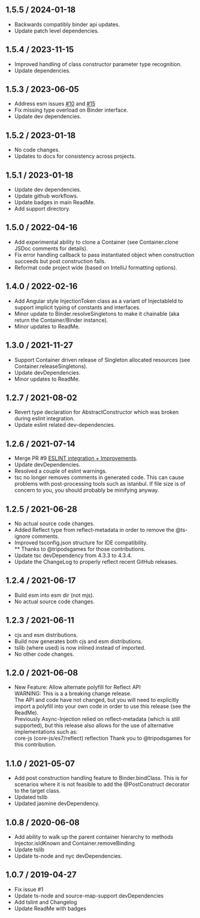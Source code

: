 ## 1.5.5 / 2024-01-18
* Backwards compatibly binder api updates.
* Update patch level dependencies.

## 1.5.4 / 2023-11-15
* Improved handling of class constructor parameter type recognition.
* Update dependencies.

## 1.5.3 / 2023-06-05
* Address esm issues [#10](https://github.com/pcafstockf/async-injection/issues/10) and [#15](https://github.com/pcafstockf/async-injection/issues/15)
* Fix missing type overload on Binder interface.
* Update dev dependencies.

## 1.5.2 / 2023-01-18
* No code changes.
* Updates to docs for consistency across projects.

## 1.5.1 / 2023-01-18
* Update dev dependencies.
* Update github workflows.
* Update badges in main ReadMe.
* Add support directory.

## 1.5.0 / 2022-04-16
* Add experimental ability to clone a Container (see Container.clone JSDoc comments for details).
* Fix error handling callback to pass instantiated object when construction succeeds but post construction fails.
* Reformat code project wide (based on IntelliJ formatting options).

## 1.4.0 / 2022-02-16
* Add Angular style InjectionToken class as a variant of InjectableId to support implicit typing of constants and interfaces.  
* Minor update to Binder.resolveSingletons to make it chainable (aka return the Container/Binder instance).  
* Minor updates to ReadMe.

## 1.3.0 / 2021-11-27
* Support Container driven release of Singleton allocated resources (see Container.releaseSingletons).  
* Update devDependencies.  
* Minor updates to ReadMe.

## 1.2.7 / 2021-08-02
* Revert type declaration for AbstractConstructor which was broken during eslint integration.  
* Update eslint related dev-dependencies.

## 1.2.6 / 2021-07-14
* Merge PR #9 [ESLINT integration + Improvements](https://github.com/pcafstockf/async-injection/pull/9).  
* Update devDependencies.  
* Resolved a couple of eslint warnings.  
* tsc no longer removes comments in generated code.  This can cause problems with post-processing tools such as istanbul. If file size is of concern to you, you should probably be minifying anyway.

## 1.2.5 / 2021-06-28
* No actual source code changes.  
* Added Reflect type from reflect-metadata in order to remove the @ts-ignore comments.  
* Improved tsconfig.json structure for IDE compatibility.  
** Thanks to @tripodsgames for those contributions.  
* Update tsc devDependency from 4.3.3 to 4.3.4.  
* Update the ChangeLog to properly reflect recent GitHub releases.

## 1.2.4 / 2021-06-17
* Build esm into esm dir (not mjs).  
* No actual source code changes.

## 1.2.3 / 2021-06-11
* cjs and esm distributions.  
* Build now generates both cjs and esm distributions.  
* tslib (where used) is now inlined instead of imported.  
* No other code changes.

## 1.2.0 / 2021-06-08
* New Feature: Allow alternate polyfill for Reflect API  
WARNING: This is a a breaking change release.  
The API and code have not changed, but you will need to explicitly import a polyfill into your own code in order to use this release (see the ReadMe).  
Previously Async-Injection relied on reflect-metadata (which is still supported), but this release also allows for the use of alternative implementations such as:  
core-js (core-js/es7/reflect)
reflection
Thank you to @tripodsgames for this contribution.

## 1.1.0 / 2021-05-07
* Add post construction handling feature to Binder.bindClass.  This is for scenarios where it is not feasible to add the @PostConstruct decorator to the target class.  
* Updated tslib  
* Updated jasmine devDependency.

## 1.0.8 / 2020-06-08
* Add ability to walk up the parent container hierarchy to methods Injector.isIdKnown and Container.removeBinding  
* Update tslib  
* Update ts-node and nyc devDependencies.

## 1.0.7 / 2019-04-27
* Fix issue #1  
* Update ts-node and source-map-support devDependencies  
* Add tslint and Changelog  
* Update ReadMe with badges  
